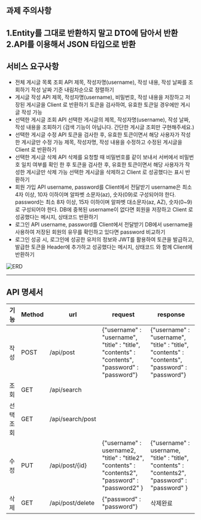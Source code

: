 ## 과제 주의사항
1.Entity를 그대로 반환하지 말고 DTO에 담아서 반환
2.API를 이용해서 JSON 타입으로 반환
------------
## 서비스 요구사항
- 전체 게시글 목록 조회 API
 제목, 작성자명(username), 작성 내용, 작성 날짜를 조회하기
 작성 날짜 기준 내림차순으로 정렬하기
- 게시글 작성 API
 제목, 작성자명(username), 비밀번호, 작성 내용을 저장하고 저장된 게시글을 Client 로 반환하기
 토큰을 검사하여, 유효한 토큰일 경우에만 게시글 작성 가능
- 선택한 게시글 조회 API
 선택한 게시글의 제목, 작성자명(username), 작성 날짜, 작성 내용을 조회하기 (검색 기능이 아닙니다. 간단한 게시글 조회만 구현해주세요.)
- 선택한 게시글 수정 API
 토큰을 검사한 후, 유효한 토큰이면서 해당 사용자가 작성한 게시글만 수정 가능
 제목, 작성자명, 작성 내용을 수정하고 수정된 게시글을 Client 로 반환하기
- 선택한 게시글 삭제 API
 삭제를 요청할 때 비밀번호를 같이 보내서 서버에서 비밀번호 일치 여부를 확인 한 후
 토큰을 검사한 후, 유효한 토큰이면서 해당 사용자가 작성한 게시글만 삭제 가능
 선택한 게시글을 삭제하고 Client 로 성공했다는 표시 반환하기
- 회원 가입 API
 username, password를 Client에서 전달받기
 username은 최소 4자 이상, 10자 이하이며 알파벳 소문자(az), 숫자(09)로 구성되어야 한다.
 password는 최소 8자 이상, 15자 이하이며 알파벳 대소문자(az, AZ), 숫자(0~9)로 구성되어야 한다.
 DB에 중복된 username이 없다면 회원을 저장하고 Client 로 성공했다는 메시지, 상태코드 반환하기
- 로그인 API
 username, password를 Client에서 전달받기
 DB에서 username을 사용하여 저장된 회원의 유무를 확인하고 있다면 password 비교하기
 - 로그인 성공 시, 로그인에 성공한 유저의 정보와 JWT를 활용하여 토큰을 발급하고, 발급한 토큰을 Header에 추가하고 성공했다는 메시지, 상태코드 와 함께 Client에 반환하기

![ERD](https://user-images.githubusercontent.com/122071252/220853279-0240dedd-83b2-463b-a9e9-f404dfa99e94.jpg)

------------------------
## API 명세서

|기능|Method| url              | request                                                                                              |response|
|-----|--|------------------|------------------------------------------------------------------------------------------------------|---|
|작성|POST| /api/post        | {"username" : "username", "title" : "title",  "contents" : "contents", "password" : "password"}              |{"username" : "username", "title" : "title",  "contents" : "contents", "password" : "password"}|
|조회|GET| /api/search      |||
|선택조회|GET| /api/search/post |||
|수정|PUT| /api/post/{id} | {"username" : username2,    "title" : "title2",   "contents" : "contents2",   "password" : "password2"   } | {"username" : username,    "title" : "title",   "contents" : "contents2",   "password" : "password"   } |
|삭제|GET| /api/post/delete | {"password" : "password"} |삭제완료|
